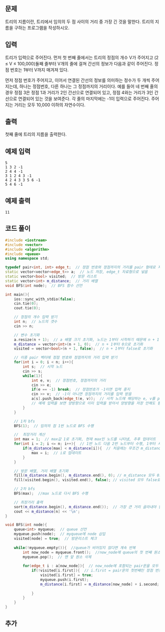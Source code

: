 ## 문제 
트리의 지름이란, 트리에서 임의의 두 점 사이의 거리 중 가장 긴 것을 말한다. 트리의 지름을 구하는 프로그램을 작성하시오.
## 입력
트리가 입력으로 주어진다. 먼저 첫 번째 줄에서는 트리의 정점의 개수 V가 주어지고 (2 ≤ V ≤ 100,000)둘째 줄부터 V개의 줄에 걸쳐 간선의 정보가 다음과 같이 주어진다. 정점 번호는 1부터 V까지 매겨져 있다.

먼저 정점 번호가 주어지고, 이어서 연결된 간선의 정보를 의미하는 정수가 두 개씩 주어지는데, 하나는 정점번호, 다른 하나는 그 정점까지의 거리이다. 예를 들어 네 번째 줄의 경우 정점 3은 정점 1과 거리가 2인 간선으로 연결되어 있고, 정점 4와는 거리가 3인 간선으로 연결되어 있는 것을 보여준다. 각 줄의 마지막에는 -1이 입력으로 주어진다. 주어지는 거리는 모두 10,000 이하의 자연수이다.
## 출력
첫째 줄에 트리의 지름을 출력한다.


## 예제 입력 
```
5
1 3 2 -1
2 4 4 -1
3 1 2 4 3 -1
4 2 4 3 3 5 6 -1
5 4 6 -1
```

## 예제 출력  
```
11
```
## 코드 풀이
```c++
#include <iostream>
#include <vector>
#include <algorithm>
#include <queue>
using namespace std;

typedef pair<int, int> edge_t;  // 정점 번호와 정점까지의 거리를 pair 형태로 저장
static vector<vector<edge_t>> a;  // 노드 저장, edge_t 자료형으로 넣음
static vector<bool> visited;  // 방문 리스트 
static vector<int> m_distance;  // 거리 배열
void BFS(int node);  // BFS 함수 선언

int main(){
    ios::sync_with_stdio(false);
    cin.tie(0);
    cout.tie(0);

    // 정점의 개수 입력 받기
    int n;  // 노드의 갯수
    cin >> n;

    // 변수 초기화
    a.resize(n + 1);  // a 배열 크기 초기화, 노드는 1부터 시작하기 때문에 n + 1
    m_distance = vector<int>(n + 1, 0);  // n + 1부터 0으로 초기화
    visited = vector<bool>(n + 1, false);  // n + 1부터 false로 초기화

    // 이중 pair 벡터에 정점 번호와 정점까지의 거리 입력 받기
    for(int i = 0; i < n; i++){
        int s;  // 시작 노드
        cin >> s;
        while(1){
            int e, v;  // 정점번호, 정점까지의 거리
            cin >> e;
            if(e == -1) break;  // 정점번호가 -1이면 입력 중지
            cin >> v;  // -1이 아니면 정점까지의 거리를 입력 받음
            a[s].push_back(edge_t(e, v));  // 시작 노드에 해당하는 e, v를 pair에 같이 저장해준다
            // 예제 입력을 보면 양방향으로 이미 입력을 받아서 양방향을 저장 안해도 됨
        }
    }

    // 1차 bfs
    BFS(1);  // 임의의 점 1번 노드로 BFS 수행

    //  최장거리 계산 
    int max = 1;  // max값 1로 초기화, 현재 max인 노드를 나타냄, 추후 업데이트
    for(int i = 2; i <= n; i++){  // 1번 노드 다음 2번 노드부터 수행, 1부터 시작이므로 n까지 반복
        if(m_distance[max] < m_distance[i]){  // 처음에는 무조건 m_distance[1]
            max = i;  // i로 업데이트
        } 
    }

    // 방문 배열, 거리 배열 초기화
    fill(m_distance.begin(), m_distance.end(), 0); // m_distance 모두 0으로 초기화
    fill(visited.begin(), visited.end(), false); // visited 모두 false로 초기화

    // 2차 bfs 
    BFS(max);  //max 노드로 다시 BFS 수행

    // 최장거리 출력
    sort(m_distance.begin(), m_distance.end());  // 가장 큰 거리 골라내야 함
    cout << m_distance[n] << '\n';
}

void BFS(int node){
    queue<int> myqueue;  // queue 선언
    myqueue.push(node);  // myqueue에 node 삽입
    visited[node] = true;  // 방문리스트 체크
    
    while(!myqueue.empty()){  //queue가 비어있지 않다면 계속 반복
        int now_node = myqueue.front();  //now_node에 queue의 첫 번째 원소 저장
        myqueue.pop();  // 맨 앞 원소 삭제
        
        for(edge_t i : a[now_node]){  // now_node에 포함되는 pair문을 모두 탐색
            if(!visited[i.first]){  // i.first = pair문의 첫번째인 정점 번호를 방문하지 않았을 때 
                visited[i.first] = true;
                myqueue.push(i.first);
                m_distance[i.first] = m_distance[now_node] + i.second;  // 현재 노드의 거리에 i.second(입력된 거리)를 더해줌
                                                                        // 거리 배열 업데이트                
            }
        }        
    }
}
```
## 추가
